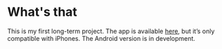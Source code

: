 # What's that
This is my first long-term project. The app is available [here](https://www.google.com/url?sa=t&source=web&rct=j&opi=89978449&url=https://apps.apple.com/fr/app/sneakerstock/id1663638520&ved=2ahUKEwiR2MaHivKGAxXJQ6QEHUTBCWUQFnoECBMQAQ&usg=AOvVaw1QLOKswlyB9zdBQjSyKlr2), but it’s only compatible with iPhones.
The Android version is in development.
